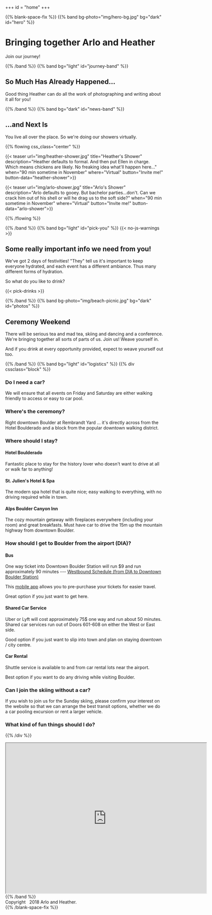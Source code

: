 +++
id = "home"
+++

{{% blank-space-fix %}}
{{% band bg-photo="img/hero-bg.jpg" bg="dark" id="hero" %}}

# Bringing together Arlo and Heather

Join our journey!

{{% /band %}}
{{% band bg="light" id="journey-band" %}}

## So Much Has Already Happened...

Good thing Heather can do all the work of photographing and writing about it all for you!

{{% /band %}}
{{% band bg="dark" id="news-band" %}}

## ...and Next Is

You live all over the place. So we're doing our showers virtually.

{{% flowing css_class="center" %}}

{{< teaser url="img/heather-shower.jpg" title="Heather's Shower" description="Heather defaults to formal. And then put Ellen in charge. Which means chickens are likely. No freaking idea what'll happen here..." when="90 min sometime in November" where="Virtual" button="Invite me!" button-data="heather-shower">}}

{{< teaser url="img/arlo-shower.jpg" title="Arlo's Shower" description="Arlo defaults to gooey. But bachelor parties...don't. Can we crack him out of his shell or will he drag us to the soft side?" when="90 min sometime in November" where="Virtual" button="Invite me!" button-data="arlo-shower">}}

{{% /flowing %}}

{{% /band %}}
{{% band bg="light" id="pick-you" %}}
{{< no-js-warnings >}}

## Some really important info we need from you!

We've got 2 days of festivities! "They" tell us it's important to keep everyone hydrated, and each event has a different ambiance. Thus many different forms of hydration.

So what do you like to drink?

{{< pick-drinks >}}

{{% /band %}}
{{% band bg-photo="img/beach-picnic.jpg" bg="dark" id="photos" %}}

## Ceremony Weekend

There will be serious tea and mad tea, skiing and dancing and a conference. We're bringing together all sorts of parts of us. Join us! Weave yourself in.

And if you drink at every opportunity provided, expect to weave yourself out too.

{{% /band %}}
{{% band bg="light" id="logistics" %}}
{{% div cssclass="block" %}}

### Do I need a car?

We will ensure that all events on Friday and Saturday are either walking friendly to access or easy to car pool.

### Where's the ceremony?

Right downtown Boulder at Rembrandt Yard ... it's directly across from the Hotel Boulderado and a block from the popular downtown walking district.

### Where should I stay?

#### Hotel Boulderado

Fantastic place to stay for the history lover who doesn't want to drive at all or walk far to anything!

#### St. Julien's Hotel & Spa

The modern spa hotel that is quite nice; easy walking to everything, with no driving required while in town.

#### Alps Boulder Canyon Inn

The cozy mountain getaway with fireplaces everywhere (including your room) and great breakfasts. Must have car to drive the 15m up the mountain highway from downtown Boulder.

### How should I get to Boulder from the airport (DIA)?

#### Bus

One way ticket into Downtown Boulder Station will run $9 and run approximately 90 minutes --- [Westbound Schedule (from DIA to Downtown Boulder Station)](http://www3.rtd-denver.com/schedules/getSchedule.action?runboardId=2591&routeId=AB&routeType=9&&direction=W-Bound&serviceType=3#direction)

This [mobile app](http://www.rtd-denver.com/mobileticket.shtml) allows you to pre-purchase your tickets for easier travel.

Great option if you just want to get here.

#### Shared Car Service

Uber or Lyft will cost approximately 75$ one way and run about 50 minutes. Shared car services run out of Doors 601-608 on either the West or East side.

Good option if you just want to slip into town and plan on staying downtown / city centre.

#### Car Rental

Shuttle service is available to and from car rental lots near the airport.

Best option if you want to do any driving while visiting Boulder.

### Can I join the skiing without a car?

If you wish to join us for the Sunday skiing, please confirm your interest on the website so that we can arrange the best transit options, whether we do a car pooling excursion or rent a larger vehicle.

### What kind of fun things should I do?

{{% /div %}}
<iframe src="https://www.google.com/maps/d/embed?mid=1omg-keO6HgeCS9e2qlLQqTEWM26QOl40&hl=en" width="640" height="480"></iframe>
{{% /band %}}

<footer>
Copyright <i class="fab fa-d-and-d">&nbsp</i> 2018 Arlo and Heather.
</footer>
{{% /blank-space-fix %}}
